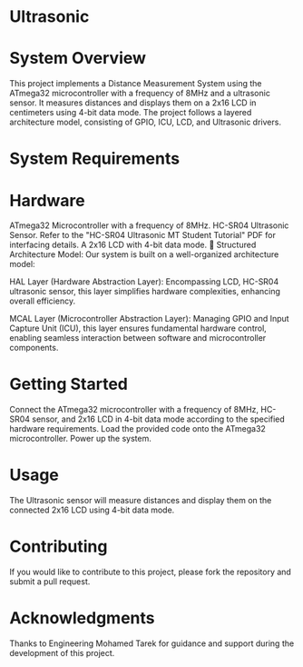 # Ultrasonic
# System Overview
This project implements a Distance Measurement System using the ATmega32 microcontroller with a frequency of 8MHz and a ultrasonic sensor. It measures distances and displays them on a 2x16 LCD in centimeters using 4-bit data mode. The project follows a layered architecture model, consisting of GPIO, ICU, LCD, and Ultrasonic drivers.

# System Requirements
# Hardware
ATmega32 Microcontroller with a frequency of 8MHz.
HC-SR04 Ultrasonic Sensor. Refer to the "HC-SR04 Ultrasonic MT Student Tutorial" PDF for interfacing details.
A 2x16 LCD with 4-bit data mode.
🔹 Structured Architecture Model:
Our system is built on a well-organized architecture model:

HAL Layer (Hardware Abstraction Layer): Encompassing LCD, HC-SR04 ultrasonic sensor, this layer simplifies hardware complexities, enhancing overall efficiency.

MCAL Layer (Microcontroller Abstraction Layer): Managing GPIO and Input Capture Unit (ICU), this layer ensures fundamental hardware control, enabling seamless interaction between software and microcontroller components.

# Getting Started
Connect the ATmega32 microcontroller with a frequency of 8MHz, HC-SR04 sensor, and 2x16 LCD in 4-bit data mode according to the specified hardware requirements.
Load the provided code onto the ATmega32 microcontroller.
Power up the system.
# Usage
The Ultrasonic sensor will measure distances and display them on the connected 2x16 LCD using 4-bit data mode.

# Contributing
If you would like to contribute to this project, please fork the repository and submit a pull request.

# Acknowledgments
Thanks to Engineering Mohamed Tarek for guidance and support during the development of this project.
